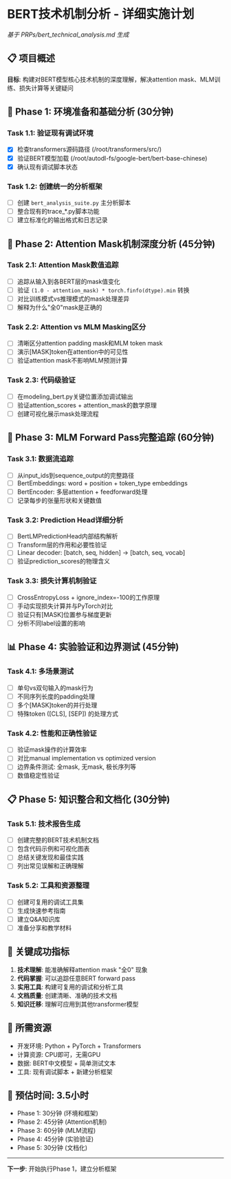 # BERT技术机制分析 - 详细实施计划
*基于 PRPs/bert_technical_analysis.md 生成*

## 📋 项目概述
**目标**: 构建对BERT模型核心技术机制的深度理解，解决attention mask、MLM训练、损失计算等关键疑问

## 🔧 Phase 1: 环境准备和基础分析 (30分钟)

### Task 1.1: 验证现有调试环境
- [x] 检查transformers源码路径 (/root/transformers/src/)
- [x] 验证BERT模型加载 (/root/autodl-fs/google-bert/bert-base-chinese)
- [x] 确认现有调试脚本状态

### Task 1.2: 创建统一的分析框架
- [ ] 创建 `bert_analysis_suite.py` 主分析脚本
- [ ] 整合现有的trace_*.py脚本功能
- [ ] 建立标准化的输出格式和日志记录

## 🧠 Phase 2: Attention Mask机制深度分析 (45分钟)

### Task 2.1: Attention Mask数值追踪
- [ ] 追踪从输入到各BERT层的mask值变化
- [ ] 验证 `(1.0 - attention_mask) * torch.finfo(dtype).min` 转换
- [ ] 对比训练模式vs推理模式的mask处理差异
- [ ] 解释为什么"全0"mask是正确的

### Task 2.2: Attention vs MLM Masking区分
- [ ] 清晰区分attention padding mask和MLM token mask
- [ ] 演示[MASK]token在attention中的可见性
- [ ] 验证attention mask不影响MLM预测计算

### Task 2.3: 代码级验证
- [ ] 在modeling_bert.py关键位置添加调试输出
- [ ] 验证attention_scores + attention_mask的数学原理
- [ ] 创建可视化展示mask处理流程

## 🔄 Phase 3: MLM Forward Pass完整追踪 (60分钟)

### Task 3.1: 数据流追踪
- [ ] 从input_ids到sequence_output的完整路径
- [ ] BertEmbeddings: word + position + token_type embeddings
- [ ] BertEncoder: 多层attention + feedforward处理
- [ ] 记录每步的张量形状和关键数值

### Task 3.2: Prediction Head详细分析
- [ ] BertLMPredictionHead内部结构解析
- [ ] Transform层的作用和必要性验证
- [ ] Linear decoder: [batch, seq, hidden] → [batch, seq, vocab]
- [ ] 验证prediction_scores的物理含义

### Task 3.3: 损失计算机制验证
- [ ] CrossEntropyLoss + ignore_index=-100的工作原理
- [ ] 手动实现损失计算并与PyTorch对比
- [ ] 验证只有[MASK]位置参与梯度更新
- [ ] 分析不同label设置的影响

## 📊 Phase 4: 实验验证和边界测试 (45分钟)

### Task 4.1: 多场景测试
- [ ] 单句vs双句输入的mask行为
- [ ] 不同序列长度的padding处理
- [ ] 多个[MASK]token的并行处理
- [ ] 特殊token ([CLS], [SEP]) 的处理方式

### Task 4.2: 性能和正确性验证
- [ ] 验证mask操作的计算效率
- [ ] 对比manual implementation vs optimized version
- [ ] 边界条件测试: 全mask, 无mask, 极长序列等
- [ ] 数值稳定性验证

## 📋 Phase 5: 知识整合和文档化 (30分钟)

### Task 5.1: 技术报告生成
- [ ] 创建完整的BERT技术机制文档
- [ ] 包含代码示例和可视化图表
- [ ] 总结关键发现和最佳实践
- [ ] 列出常见误解和正确理解

### Task 5.2: 工具和资源整理
- [ ] 创建可复用的调试工具集
- [ ] 生成快速参考指南
- [ ] 建立Q&A知识库
- [ ] 准备分享和教学材料

## 🎯 关键成功指标
1. **技术理解**: 能准确解释attention mask "全0" 现象
2. **代码掌握**: 可以追踪任意BERT forward pass
3. **实用工具**: 构建可复用的调试和分析工具
4. **文档质量**: 创建清晰、准确的技术文档
5. **知识迁移**: 理解可应用到其他transformer模型

## 🔧 所需资源
- 开发环境: Python + PyTorch + Transformers
- 计算资源: CPU即可，无需GPU
- 数据: BERT中文模型 + 简单测试文本
- 工具: 现有调试脚本 + 新建分析框架

## 📅 预估时间: 3.5小时
- Phase 1: 30分钟 (环境和框架)
- Phase 2: 45分钟 (Attention机制)  
- Phase 3: 60分钟 (MLM流程)
- Phase 4: 45分钟 (实验验证)
- Phase 5: 30分钟 (文档化)

---
**下一步**: 开始执行Phase 1，建立分析框架